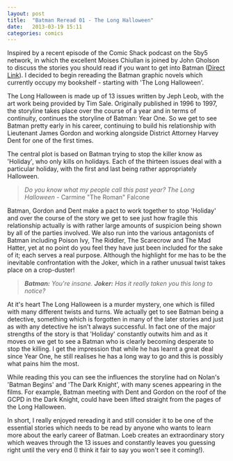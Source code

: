 ```yaml
---
layout: post
title:  "Batman Reread 01 - The Long Halloween"
date:   2013-03-19 15:11
categories: comics
---
```


Inspired by a recent episode of the Comic Shack podcast on the 5by5 network, in which the excellent Moises Chiullan is joined by John Gholson to discuss the stories you should read if you want to get into Batman ([Direct Link](http://5by5.tv/comicshack/27 "Comic Shack: Episode 27")). I decided to begin rereading the Batman graphic novels which currently occupy my bookshelf - starting with 'The Long Halloween'.

The Long Halloween is made up of 13 issues written by Jeph Leob, with the art work being provided by Tim Sale. Originally published in 1996 to 1997, the storyline takes place over the course of a year and in terms of continuity, continues the storyline of Batman: Year One. So we get to see Batman pretty early in his career, continuing to build his relationship with Lieutenant James Gordon and working alongside District Attorney Harvey Dent for one of the first times.

The central plot is based on Batman trying to stop the killer know as 'Holiday', who only kills on holidays. Each of the thirteen issues deal with a particular holiday, with the first and last being rather appropriately Halloween.

> *Do you know what my people call this past year? The Long Halloween* - Carmine "The Roman" Falcone

Batman, Gordon and Dent make a pact to work together to stop 'Holiday' and over the course of the story we get to see just how fragile this relationship actually is with rather large amounts of suspicion being shown by all of the parties involved. We also run into the various antagonists of Batman including Poison Ivy, The Riddler, The Scarecrow and The Mad Hatter, yet at no point do you feel they have just been included for the sake of it; each serves a real purpose. Although the highlight for me has to be the inevitable confrontation with the Joker, which in a rather unusual twist takes place on a crop-duster!

>*__Batman:__ You're insane. __Joker:__ Has it really taken you this long to notice?*

At it's heart The Long Halloween is a murder mystery, one which is filled with many different twists and turns. We actually get to see Batman being a detective, something which is forgotten in many of the later stories and just as with any detective he isn't always successful. In fact one of the major strengths of the story is that 'Holiday' constantly outwits him and as it moves on we get to see a Batman who is clearly becoming desperate to stop the killing. I get the impression that while he has learnt a great deal since Year One, he still realises he has a long way to go and this is possibly what pains him the most.

While reading this you can see the influences the storyline had on Nolan's 'Batman Begins' and 'The Dark Knight', with many scenes appearing in the films. For example, Batman meeting with Dent and Gordon on the roof of the GCPD in the Dark Knight, could have been lifted straight from the pages of the Long Halloween.

In short, I really enjoyed rereading it and still consider it to be one of the essential stories which needs to be read by anyone who wants to learn more about the early career of Batman.  Loeb creates an extraordinary story which weaves through the 13 issues and constantly leaves you guessing right until the very end (I think it fair to say you won't see it coming!).


